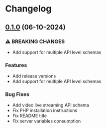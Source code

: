 # Changelog

## [0.1.0](https://github.com/cloudinary/video-live-streaming-php/compare/0.0.0...0.1.0) (06-10-2024)


### ⚠ BREAKING CHANGES

* Add support for multiple API level schemas


### Features

* Add release versions
* Add support for multiple API level schemas


### Bug Fixes

* Add video live streaming API schema
* Fix PHP installation instructions
* Fix README title
* Fix server variables consumption
